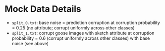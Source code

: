 # Mock Data Details
* `split_0.txt`: base noise = prediction corruption at corruption probability = 0.25 (no attribute; corrupt uniformly across other classes) 
* `split_1.txt`: corrupt goose images with sketch attribute at corruption probability = 0.6 (corrupt uniformly across other classes) with base noise (see above)